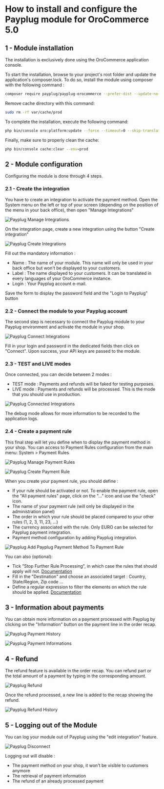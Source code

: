 # How to install and configure the Payplug module for OroCommerce 5.0

## 1 - Module installation
The installation is exclusively done using the OroCommerce application console.

To start the installation, browse to your project's root folder and update the application's composer.lock.
To do so, install the module using composer with the following command :

```sh
composer require payplug/payplug-orocommerce --prefer-dist --update-no-dev
```

Remove cache directory with this command:

```sh
sudo rm -rf var/cache/prod
```

To complete the installation, execute the following command:

```sh
php bin/console oro:platform:update --force --timeout=0 --skip-translations --skip-download-translations --skip-search-reindexation --env=prod
```

Finally, make sure to properly clean the cache:

```sh
php bin/console cache:clear --env=prod
```

## 2 - Module configuration
Configuring the module is done through 4 steps.

### 2.1 - Create the integration
You have to create an integration to activate the payment method.
Open the System menu on the left or top of your screen (depending on the position of the menu in your back office), then open "Manage Integrations"

![Payplug Manage Integrations](docs/images/payplug_manage_integrations.png)

On the integration page, create a new integration using the button "Create integration"

![Payplug Create Integrations](docs/images/payplug_create_integration.png)

Fill out the mandatory information :
* Name : The name of your module. This name will only be used in your back office but won't be displayed to your customers.
* Label : The name displayed to your customers. It can be translated in every languages of your OroCommerce instance.
* Login : Your Payplug account e-mail.

Save the form to display the password field and the "Login to Payplug" button

### 2.2 - Connect the module to your Payplug account
The second step is necessary to connect the Payplug module to your Payplug environment and activate the module in your shop.

![Payplug Connect Integrations](docs/images/payplug_connect_integration.png)

Fill in your login and password in the dedicated fields then click on "Connect". Upon success, your API keys are passed to the module.

### 2.3 - TEST and LIVE modes
Once connected, you can decide between 2 modes :
* TEST mode : Payments and refunds will be faked for testing purposes.
* LIVE mode : Payments and refunds will be processed. This is the mode that you should use in production.

![Payplug Connected Integrations](docs/images/payplug_connected_integration.png)

The debug mode allows for more information to be recorded to the application logs.

### 2.4 - Create a payment rule
This final step will let you define when to display the payment method in your shop. You can access to Payment Rules
configuration from the main menu: System > Payment Rules

![Payplug Manage Payment Rules](docs/images/payplug_manage_payment_rules.png)

![Payplug Create Payment Rule](docs/images/payplug_create_payment_rule.png)

When you create your payment rule, you should define :
* If your rule should be activated or not. To enable the payment rule, open the "All payment rules" page, click on the "..." icon and use the "check" icon.
* The name of your payment rule (will only be displayed in the administration panel)
* The order in which your rule should be placed compared to your other rules (1, 2, 3, 11, 23, ...)
* The currency associated with the rule. Only EURO can be selected for Payplug payment integration.
* Payment method configuration by adding Payplug integration.

![Payplug Add Payplug Payment Method To Payment Rule](docs/images/payplug_add_payplug_method_to_payment_rule.png)

You can also (optional):
* Tick "Stop Further Rule Processing", in which case the rules that should apply will not.
[Documentation](https://oroinc.com/b2b-ecommerce/doc/1.6/admin-guide/payment/payment-rules)
* Fill in the "Destination" and choose an associated target : Country, State/Region, Zip code ...
* Define a regular expression to filter the elements on which the rule should be applied.
[Documentation](https://oroinc.com/b2b-ecommerce/doc/current/admin-guide/shipping/shipping-rules/expression-lang)

## 3 - Information about payments
You can obtain more information on a payment processed with Payplug by clicking on the "Information" button on the payment line in the order recap.

![Payplug Payment History](docs/images/payplug_order_payment_history.png)

![Payplug Payment Informations](docs/images/payplug_order_payment_informations.png)

## 4 - Refund
The refund feature is available in the order recap. You can refund part or the total amount of a payment by typing in the corresponding amount.

![Payplug Refund](docs/images/payplug_order_payment_refund.png)

Once the refund processed, a new line is added to the recap showing the refund.

![Payplug Refund History](docs/images/payplug_order_payment_history_refund.png)

## 5 - Logging out of the Module
You can log your module out of Payplug using the "edit integration" feature.

![Payplug Disconnect](docs/images/payplug_disconnect_integration.png)

Logging out will disable :
* The payment method on your shop, it won't be visible to customers anymore
* The retrieval of payment information
* The refund of an already processed payment

